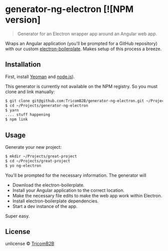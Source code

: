 # generator-ng-electron [![NPM version]

> Generator for an Electron wrapper app around an Angular web app.

Wraps an Angular application (you'll be prompted for a GitHub repository) with our custom [electron-boilerplate](https://github.com/TricomB2B/electron-boilerplate). Makes setup of this process a breeze.

## Installation

First, install [Yeoman](http://yeoman.io) and [node.js](https://nodejs.org/)).

This generator is currently not available on the NPM registry. So you must clone and link manually:

```sh
$ git clone git@github.com:TricomB2B/generator-ng-electron.git ~/Projects/generator-ng-electron
$ cd ~/Projects/generator-ng-electron
$ yarn
.... stuff happening
$ npm link
```

## Usage

Generate your new project:

```sh
$ mkdir ~/Projects/great-project
$ cd ~/Projects/great-project
$ yo ng-electron
```

You'll be prompted for the necessary information. The generator will

- Download the electron-boilerplate.
- Install your Angular application to the correct location.
- Make the necessary file edits to make the web app work within Electron.
- Install electron-boilerplate dependencies.
- Start a dev instance of the app.

Super easy.


## License

unlicense © [TricomB2B](http://www.tricomb2b.com)